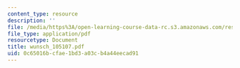 ```yaml
---
content_type: resource
description: ''
file: /media/https%3A/open-learning-course-data-rc.s3.amazonaws.com/res-12-000-evolution-of-physical-oceanography-spring-2007/0c65016bcfae1bd3a03cb4a44eecad91_wunsch_105107.pdf
file_type: application/pdf
resourcetype: Document
title: wunsch_105107.pdf
uid: 0c65016b-cfae-1bd3-a03c-b4a44eecad91
---
```

